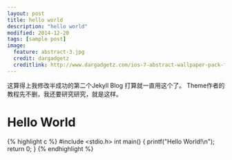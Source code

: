 ```yaml
---
layout: post
title: hello world
description: "hello world"
modified: 2014-12-20
tags: [sample post]
image:
  feature: abstract-3.jpg
  credit: dargadgetz
  creditlink: http://www.dargadgetz.com/ios-7-abstract-wallpaper-pack-for-iphone-5-and-ipod-touch-retina/
---
```


 这算得上我修改半成功的第二个Jekyll Blog
 打算就一直用这个了。
 Theme作者的教程先不删，我还要研究研究，就是这样。

 # Hello World
{% highlight c %}
 #include <stdio.h>
 int main()
 {
	printf("Hello World!\n"); 
	return 0;
 }
{% endhighlight %}



